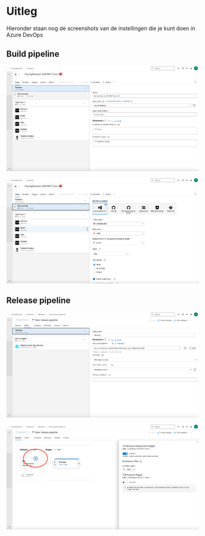 # Uitleg
Hieronder staan nog de screenshots van de instellingen die je kunt 
doen in Azure DevOps

## Build pipeline
![plot](./Screenshots/Buildpipeline.png)

![plot](./Screenshots/Buildsettings.png)

## Release pipeline

![plot](./Screenshots/Deploysettings.png)

![plot](./Screenshots/CDSetting.png)
